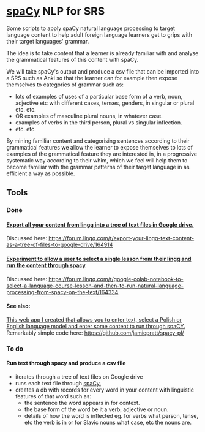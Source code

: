 #  [spaCy](https://spacy.io/) NLP for SRS

Some scripts to apply spaCy natural language processing to target language content to help adult foreign language learners get to grips with their target languages' grammar.

The idea is to take content that a learner is already familiar with and analyse the grammatical features of this content with spaCy.

We will take spaCy's output and produce a csv file that can be imported into a SRS such as Anki so that the learner can for example then expose themselves to categories of grammar such as:

* lots of examples of uses of a particular base form of a verb, noun, adjective etc with different cases, tenses, genders, in singular or plural etc. etc.
* OR examples of masculine plural nouns, in whatever case.
* examples of verbs in the third person, plural vs singular inflection.
* etc. etc.

By mining familiar content and categorising sentences according to their grammatical features we allow the learner to expose themselves to lots of examples of the grammatical feature they are interested in, in a progressive systematic way according to their whim, which we feel will help them to become familiar with the grammar patterns of their target language in as efficient a way as possible.

## Tools

### Done

#### [Export all your content from lingq into  a tree of text files in Google drive.](lingq_export.ipynb)

Discussed here: https://forum.lingq.com/t/export-your-lingq-text-content-as-a-tree-of-files-to-google-drive/164914

#### [Experiment to allow a user to select a single lesson from their lingq and run the content through spacy](lingq.ipynb)

Discussed here: https://forum.lingq.com/t/google-colab-notebook-to-select-a-language-course-lesson-and-then-to-run-natural-language-processing-from-spacy-on-the-text/164334

#### See also:

[This web app I created that allows you to enter text, select a Polish or English language model and enter some content to run through spaCY.](https://spacy-pl.streamlit.app/)
Remarkably simple code here: https://github.com/jamiepratt/spacy-pl/
### To do

#### Run text through spacy and produce a csv file

* iterates through a tree of text files on Google drive
* runs each text file through [spaCy.](https://spacy.io/)
* creates a db with records for every word in your content with linguistic features of that word such as:
  * the sentence the word appears in for context.
  * the base form of the word be it a verb, adjective or noun.
  * details of how the word is inflected eg. for verbs what person, tense, etc the verb is in or for Slavic nouns what case, etc the nouns are.